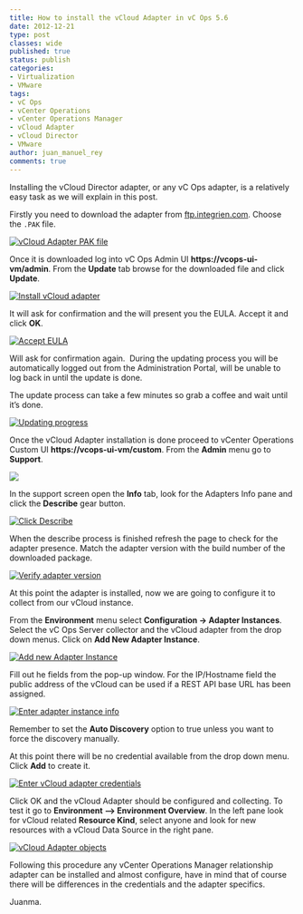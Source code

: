 ```yaml
---
title: How to install the vCloud Adapter in vC Ops 5.6
date: 2012-12-21
type: post
classes: wide
published: true
status: publish
categories:
- Virtualization
- VMware
tags:
- vC Ops
- vCenter Operations
- vCenter Operations Manager
- vCloud Adapter
- vCloud Director
- VMware
author: juan_manuel_rey
comments: true
---
```


Installing the vCloud Director adapter, or any vC Ops adapter, is a relatively easy task as we will explain in this post.

Firstly you need to download the adapter from [ftp.integrien.com](ftp://ftp.integrien.com). Choose the `.PAK` file.

[![](/assets/images/vcops_vcd_adapter_pak_file.png "vCloud Adapter PAK file")]({{site.url}}/assets/images/vcops_vcd_adapter_pak_file.png)

Once it is downloaded log into vC Ops Admin UI **https://vcops-ui-vm/admin**. From the **Update** tab browse for the downloaded file and click **Update**.

[![](/assets/images/install_vcops_vcd_adapter.png "Install vCloud adapter")]({{site.url}}/assets/images/install_vcops_vcd_adapter.png)

It will ask for confirmation and the will present you the EULA. Accept it and click **OK**.

[![](/assets/images/vcops_vcd_accept_eula.png "Accept EULA")]({{site.url}}/assets/images/vcops_vcd_accept_eula.png)

Will ask for confirmation again.  During the updating process you will be automatically logged out from the Administration Portal, will be unable to log back in until the update is done.

The update process can take a few minutes so grab a coffee and wait until it’s done.

[![](/assets/images/vcd_adapter_updating_progress.png "Updating progress")]({{site.url}}/assets/images/vcd_adapter_updating_progress.png)

Once the vCloud Adapter installation is done proceed to vCenter Operations Custom UI **https://vcops-ui-vm/custom**. From the **Admin** menu go to **Support**.

[![](/assets/images/vcops_ui_admin_support.png)]({{site.url}}/assets/images/vcops_ui_admin_support.png)

In the support screen open the **Info** tab, look for the Adapters Info pane and click the **Describe** gear button.

[![](/assets/images/vcops_describe_adapter.png "Click Describe")]({{site.url}}/assets/images/vcops_describe_adapter.png)

When the describe process is finished refresh the page to check for the adapter presence. Match the adapter version with the build number of the downloaded package.

[![](/assets/images/vcops_vcd_adapter_version.png "Verify adapter version")]({{site.url}}/assets/images/vcops_vcd_adapter_version.png)

At this point the adapter is installed, now we are going to configure it to collect from our vCloud instance.

From the **Environment** menu select **Configuration -> Adapter Instances**. Select the vC Ops Server collector and the vCloud adapter from the drop down menus. Click on **Add New Adapter Instance**.

[![](/assets/images/vcops_vcd_add_new_adapter.png "Add new Adapter Instance")]({{site.url}}/assets/images/vcops_vcd_add_new_adapter.png)

Fill out he fields from the pop-up window. For the IP/Hostname field the public address of the vCloud can be used if a REST API base URL has been assigned.

[![](/assets/images/vcops_vcd_enter_adapter_info.png "Enter adapter instance info")]({{site.url}}/assets/images/vcops_vcd_enter_adapter_info.png)

Remember to set the **Auto Discovery** option to true unless you want to force the discovery manually.

At this point there will be no credential available from the drop down menu. Click **Add** to create it.

[![](/assets/images/vcops_vcd_adapter_credentials.png "Enter vCloud adapter credentials")]({{site.url}}/assets/images/vcops_vcd_adapter_credentials.png)

Click OK and the vCloud Adapter should be configured and collecting. To test it go to **Environment –> Environment Overview**. In the left pane look for vCloud related **Resource Kind**, select anyone and look for new resources with a vCloud Data Source in the right pane.

[![](/assets/images/vcd_adapter_objects.png "vCloud Adapter objects")]({{site.url}}/assets/images/vcd_adapter_objects.png)

Following this procedure any vCenter Operations Manager relationship adapter can be installed and almost configure, have in mind that of course there will be differences in the credentials and the adapter specifics.

Juanma.
